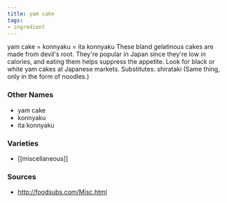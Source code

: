 ```yaml
---
title: yam cake
tags:
- ingredient
---
```

yam cake = konnyaku = ita konnyaku These bland gelatinous cakes are made from devil's root. They're popular in Japan since they're low in calories, and eating them helps suppress the appetite. Look for black or white yam cakes at Japanese markets. Substitutes: shirataki (Same thing, only in the form of noodles.)

### Other Names

* yam cake
* konnyaku
* ita konnyaku

### Varieties

* [[miscellaneous]]

### Sources
* http://foodsubs.com/Misc.html
